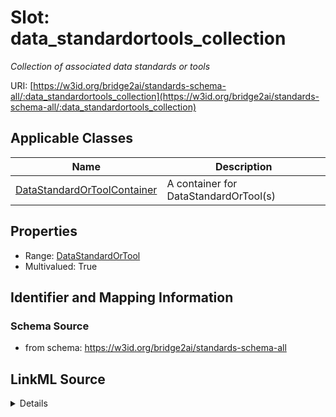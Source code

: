 # Slot: data_standardortools_collection
_Collection of associated data standards or tools_


URI: [https://w3id.org/bridge2ai/standards-schema-all/:data_standardortools_collection](https://w3id.org/bridge2ai/standards-schema-all/:data_standardortools_collection)



<!-- no inheritance hierarchy -->




## Applicable Classes

| Name | Description |
| --- | --- |
[DataStandardOrToolContainer](DataStandardOrToolContainer.md) | A container for DataStandardOrTool(s)






## Properties

* Range: [DataStandardOrTool](DataStandardOrTool.md)
* Multivalued: True








## Identifier and Mapping Information







### Schema Source


* from schema: https://w3id.org/bridge2ai/standards-schema-all




## LinkML Source

<details>
```yaml
name: data_standardortools_collection
description: Collection of associated data standards or tools
from_schema: https://w3id.org/bridge2ai/standards-schema-all
rank: 1000
multivalued: true
alias: data_standardortools_collection
domain_of:
- DataStandardOrToolContainer
range: DataStandardOrTool
inlined: true
inlined_as_list: true

```
</details>
